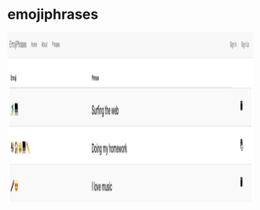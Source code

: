 # emojiphrases

<img src="https://github.com/zhishan03/emojiphrases/blob/main/phrase.png" alt="alt text" width="500" height="350">
